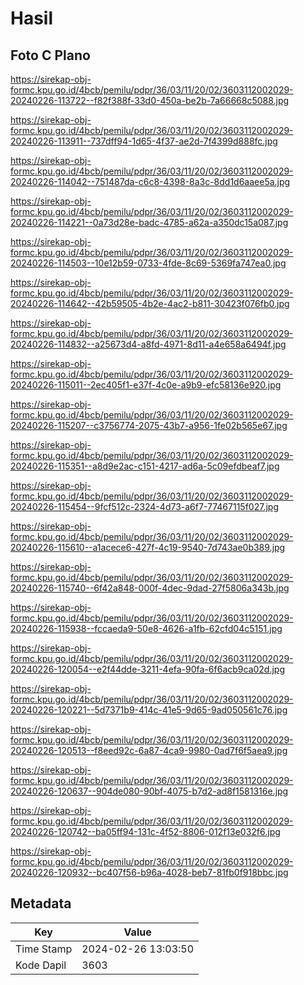 # Hasil

## Foto C Plano

https://sirekap-obj-formc.kpu.go.id/4bcb/pemilu/pdpr/36/03/11/20/02/3603112002029-20240226-113722--f82f388f-33d0-450a-be2b-7a66668c5088.jpg

https://sirekap-obj-formc.kpu.go.id/4bcb/pemilu/pdpr/36/03/11/20/02/3603112002029-20240226-113911--737dff94-1d65-4f37-ae2d-7f4399d888fc.jpg

https://sirekap-obj-formc.kpu.go.id/4bcb/pemilu/pdpr/36/03/11/20/02/3603112002029-20240226-114042--751487da-c6c8-4398-8a3c-8dd1d6aaee5a.jpg

https://sirekap-obj-formc.kpu.go.id/4bcb/pemilu/pdpr/36/03/11/20/02/3603112002029-20240226-114221--0a73d28e-badc-4785-a62a-a350dc15a087.jpg

https://sirekap-obj-formc.kpu.go.id/4bcb/pemilu/pdpr/36/03/11/20/02/3603112002029-20240226-114503--10e12b59-0733-4fde-8c69-5369fa747ea0.jpg

https://sirekap-obj-formc.kpu.go.id/4bcb/pemilu/pdpr/36/03/11/20/02/3603112002029-20240226-114642--42b59505-4b2e-4ac2-b811-30423f076fb0.jpg

https://sirekap-obj-formc.kpu.go.id/4bcb/pemilu/pdpr/36/03/11/20/02/3603112002029-20240226-114832--a25673d4-a8fd-4971-8d11-a4e658a6494f.jpg

https://sirekap-obj-formc.kpu.go.id/4bcb/pemilu/pdpr/36/03/11/20/02/3603112002029-20240226-115011--2ec405f1-e37f-4c0e-a9b9-efc58136e920.jpg

https://sirekap-obj-formc.kpu.go.id/4bcb/pemilu/pdpr/36/03/11/20/02/3603112002029-20240226-115207--c3756774-2075-43b7-a956-1fe02b565e67.jpg

https://sirekap-obj-formc.kpu.go.id/4bcb/pemilu/pdpr/36/03/11/20/02/3603112002029-20240226-115351--a8d9e2ac-c151-4217-ad6a-5c09efdbeaf7.jpg

https://sirekap-obj-formc.kpu.go.id/4bcb/pemilu/pdpr/36/03/11/20/02/3603112002029-20240226-115454--9fcf512c-2324-4d73-a6f7-77467115f027.jpg

https://sirekap-obj-formc.kpu.go.id/4bcb/pemilu/pdpr/36/03/11/20/02/3603112002029-20240226-115610--a1acece6-427f-4c19-9540-7d743ae0b389.jpg

https://sirekap-obj-formc.kpu.go.id/4bcb/pemilu/pdpr/36/03/11/20/02/3603112002029-20240226-115740--6f42a848-000f-4dec-9dad-27f5806a343b.jpg

https://sirekap-obj-formc.kpu.go.id/4bcb/pemilu/pdpr/36/03/11/20/02/3603112002029-20240226-115938--fccaeda9-50e8-4626-a1fb-62cfd04c5151.jpg

https://sirekap-obj-formc.kpu.go.id/4bcb/pemilu/pdpr/36/03/11/20/02/3603112002029-20240226-120054--e2f44dde-3211-4efa-90fa-6f6acb9ca02d.jpg

https://sirekap-obj-formc.kpu.go.id/4bcb/pemilu/pdpr/36/03/11/20/02/3603112002029-20240226-120221--5d7371b9-414c-41e5-9d65-9ad050561c76.jpg

https://sirekap-obj-formc.kpu.go.id/4bcb/pemilu/pdpr/36/03/11/20/02/3603112002029-20240226-120513--f8eed92c-6a87-4ca9-9980-0ad7f6f5aea9.jpg

https://sirekap-obj-formc.kpu.go.id/4bcb/pemilu/pdpr/36/03/11/20/02/3603112002029-20240226-120637--904de080-90bf-4075-b7d2-ad8f1581316e.jpg

https://sirekap-obj-formc.kpu.go.id/4bcb/pemilu/pdpr/36/03/11/20/02/3603112002029-20240226-120742--ba05ff94-131c-4f52-8806-012f13e032f6.jpg

https://sirekap-obj-formc.kpu.go.id/4bcb/pemilu/pdpr/36/03/11/20/02/3603112002029-20240226-120932--bc407f56-b96a-4028-beb7-81fb0f918bbc.jpg


## Metadata

| Key        | Value               |
| ---------- | ------------------- |
| Time Stamp | 2024-02-26 13:03:50 |
| Kode Dapil | 3603                |



